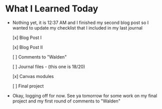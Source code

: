 # What I Learned Today

- Nothing yet, it is 12:37 AM and I finished my second blog post so I wanted to update my checklist that I included in my last journal 

    [x] Blog Post I

    [x] Blog Post II

    [ ] Comments to "Walden"

    [ ] Journal files - (this one is 18/20)

    [x] Canvas modules

    [ ] Final project

- Okay, logging off for now. See ya tomorrow for some work on my final project and my first round of comments to "Walden" 